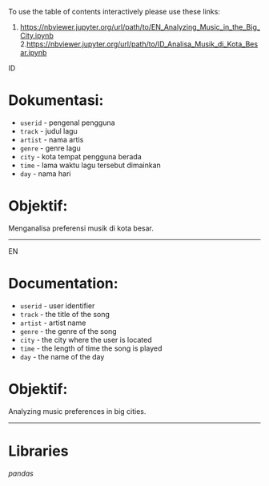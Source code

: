 To use the table of contents interactively please use these links:
1. https://nbviewer.jupyter.org/url/path/to/EN_Analyzing_Music_in_the_Big_City.ipynb
2.https://nbviewer.jupyter.org/url/path/to/ID_Analisa_Musik_di_Kota_Besar.ipynb

ID
# Dokumentasi:
- `userid` - pengenal pengguna
- `track` - judul lagu
- `artist` - nama artis
- `genre` - genre lagu
- `city` - kota tempat pengguna berada
- `time` - lama waktu lagu tersebut dimainkan
- `day` - nama hari

# Objektif:
Menganalisa preferensi musik di kota besar.

-----------------------------------------------
EN
# Documentation:
- `userid` - user identifier
- `track` - the title of the song
- `artist` - artist name
- `genre` - the genre of the song
- `city` - the city where the user is located
- `time` - the length of time the song is played
- `day` - the name of the day

# Objektif:
Analyzing music preferences in big cities.

-----------------------------------------------

# Libraries
*pandas*
